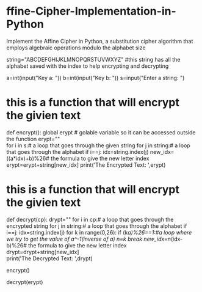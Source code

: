 # ffine-Cipher-Implementation-in-Python
Implement the Affine Cipher in Python, a substitution cipher algorithm that employs algebraic operations modulo the alphabet size


string="ABCDEFGHIJKLMNOPQRSTUVWXYZ" #this string has all the alphabet saved with the index to help encrypting and decrypting

a=int(input("Key a: "))
b=int(input("Key b: "))
s=input("Enter a string: ")

# this is a function that will encrypt the givien text

def encrypt():
    global erypt # golable variable so it can be accessed outside the function
    erypt=""   
    for i in s:# a loop that goes through the given string
        for j in string:# a loop that goes through the alphabet 
            if i==j:
                idx=string.index(j)
                new_idx=((a*idx)+b)%26# the formula to give the new letter index
                erypt=erypt+string[new_idx]
    print('The Encrypted Text: ',erypt)
                
        
# this is a function that will encrypt the givien text

def decrypt(cp):
    drypt=""
    for i in cp:# a loop that goes through the encrypted string
        for j in string:# a loop that goes through the alphabet
            if i==j:
                idx=string.index(j)
                for k in range(0,26):
                    if (k*a)%26==1:#a loop where we try to get the value of a^-1(inverse of a)
                        n=k
                        break
                new_idx=n*(idx-b)%26# the formula to give the new letter index
                drypt=drypt+string[new_idx]   
    print('The Decrypted Text: ',drypt)

encrypt()

decrypt(erypt)

